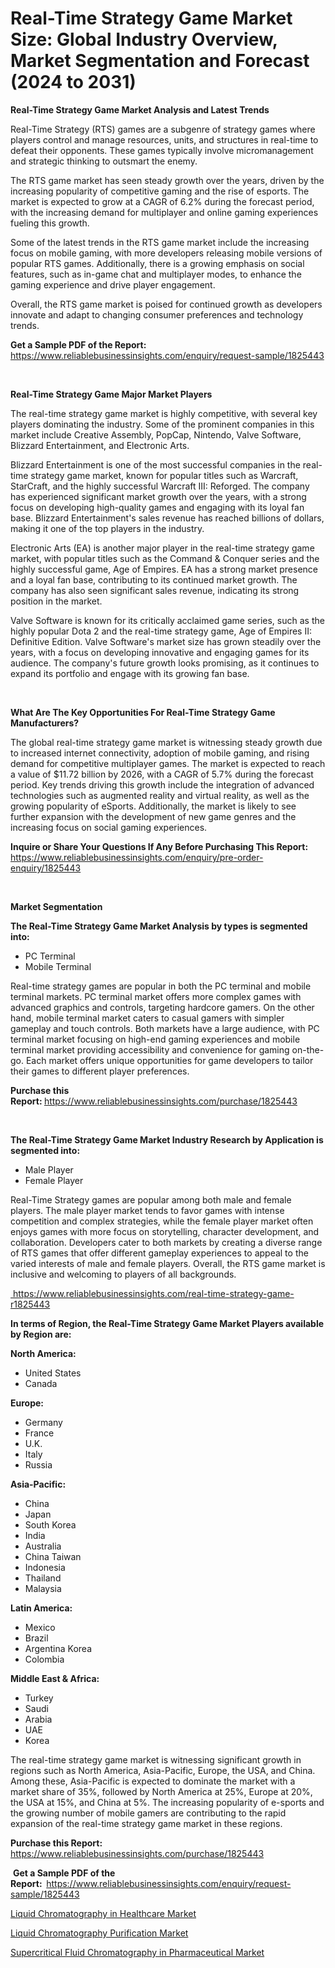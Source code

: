<p><h1>Real-Time Strategy Game Market Size: Global Industry Overview, Market Segmentation and Forecast (2024 to 2031)</h1></p><p><strong>Real-Time Strategy Game Market Analysis and Latest Trends</strong></p>
<p><p>Real-Time Strategy (RTS) games are a subgenre of strategy games where players control and manage resources, units, and structures in real-time to defeat their opponents. These games typically involve micromanagement and strategic thinking to outsmart the enemy.</p><p>The RTS game market has seen steady growth over the years, driven by the increasing popularity of competitive gaming and the rise of esports. The market is expected to grow at a CAGR of 6.2% during the forecast period, with the increasing demand for multiplayer and online gaming experiences fueling this growth.</p><p>Some of the latest trends in the RTS game market include the increasing focus on mobile gaming, with more developers releasing mobile versions of popular RTS games. Additionally, there is a growing emphasis on social features, such as in-game chat and multiplayer modes, to enhance the gaming experience and drive player engagement.</p><p>Overall, the RTS game market is poised for continued growth as developers innovate and adapt to changing consumer preferences and technology trends.</p></p>
<p><strong>Get a Sample PDF of the Report:&nbsp;</strong> <a href="https://www.reliablebusinessinsights.com/enquiry/request-sample/1825443">https://www.reliablebusinessinsights.com/enquiry/request-sample/1825443</a></p>
<p>&nbsp;</p>
<p><strong>Real-Time Strategy Game Major Market Players</strong></p>
<p><p>The real-time strategy game market is highly competitive, with several key players dominating the industry. Some of the prominent companies in this market include Creative Assembly, PopCap, Nintendo, Valve Software, Blizzard Entertainment, and Electronic Arts.</p><p>Blizzard Entertainment is one of the most successful companies in the real-time strategy game market, known for popular titles such as Warcraft, StarCraft, and the highly successful Warcraft III: Reforged. The company has experienced significant market growth over the years, with a strong focus on developing high-quality games and engaging with its loyal fan base. Blizzard Entertainment's sales revenue has reached billions of dollars, making it one of the top players in the industry.</p><p>Electronic Arts (EA) is another major player in the real-time strategy game market, with popular titles such as the Command & Conquer series and the highly successful game, Age of Empires. EA has a strong market presence and a loyal fan base, contributing to its continued market growth. The company has also seen significant sales revenue, indicating its strong position in the market.</p><p>Valve Software is known for its critically acclaimed game series, such as the highly popular Dota 2 and the real-time strategy game, Age of Empires II: Definitive Edition. Valve Software's market size has grown steadily over the years, with a focus on developing innovative and engaging games for its audience. The company's future growth looks promising, as it continues to expand its portfolio and engage with its growing fan base.</p></p>
<p>&nbsp;</p>
<p><strong>What Are The Key Opportunities For Real-Time Strategy Game Manufacturers?</strong></p>
<p><p>The global real-time strategy game market is witnessing steady growth due to increased internet connectivity, adoption of mobile gaming, and rising demand for competitive multiplayer games. The market is expected to reach a value of $11.72 billion by 2026, with a CAGR of 5.7% during the forecast period. Key trends driving this growth include the integration of advanced technologies such as augmented reality and virtual reality, as well as the growing popularity of eSports. Additionally, the market is likely to see further expansion with the development of new game genres and the increasing focus on social gaming experiences.</p></p>
<p><strong>Inquire or Share Your Questions If Any Before Purchasing This Report:</strong> <a href="https://www.reliablebusinessinsights.com/enquiry/pre-order-enquiry/1825443">https://www.reliablebusinessinsights.com/enquiry/pre-order-enquiry/1825443</a></p>
<p>&nbsp;</p>
<p><strong>Market Segmentation</strong></p>
<p><strong>The Real-Time Strategy Game Market Analysis by types is segmented into:</strong></p>
<p><ul><li>PC Terminal</li><li>Mobile Terminal</li></ul></p>
<p><p>Real-time strategy games are popular in both the PC terminal and mobile terminal markets. PC terminal market offers more complex games with advanced graphics and controls, targeting hardcore gamers. On the other hand, mobile terminal market caters to casual gamers with simpler gameplay and touch controls. Both markets have a large audience, with PC terminal market focusing on high-end gaming experiences and mobile terminal market providing accessibility and convenience for gaming on-the-go. Each market offers unique opportunities for game developers to tailor their games to different player preferences.</p></p>
<p><strong>Purchase this Report:&nbsp;</strong><a href="https://www.reliablebusinessinsights.com/purchase/1825443">https://www.reliablebusinessinsights.com/purchase/1825443</a></p>
<p>&nbsp;</p>
<p><strong>The Real-Time Strategy Game Market Industry Research by Application is segmented into:</strong></p>
<p><ul><li>Male Player</li><li>Female Player</li></ul></p>
<p><p>Real-Time Strategy games are popular among both male and female players. The male player market tends to favor games with intense competition and complex strategies, while the female player market often enjoys games with more focus on storytelling, character development, and collaboration. Developers cater to both markets by creating a diverse range of RTS games that offer different gameplay experiences to appeal to the varied interests of male and female players. Overall, the RTS game market is inclusive and welcoming to players of all backgrounds.</p></p>
<p><a href="https://www.reliablebusinessinsights.com/real-time-strategy-game-r1825443">&nbsp;https://www.reliablebusinessinsights.com/real-time-strategy-game-r1825443</a></p>
<p><strong>In terms of Region, the Real-Time Strategy Game Market Players available by Region are:</strong></p>
<p>
    <p> <strong> North America: </strong>
        <ul>
            <li>United States</li>
            <li>Canada</li>
        </ul>
        </p> 
    <p> <strong> Europe: </strong>
        <ul>
            <li>Germany</li>
            <li>France</li>
            <li>U.K.</li>
            <li>Italy</li>
            <li>Russia</li>
        </ul>
        </p> 
    <p> <strong> Asia-Pacific: </strong>
        <ul>
            <li>China</li>
            <li>Japan</li>
            <li>South Korea</li>
            <li>India</li>
            <li>Australia</li>
            <li>China Taiwan</li>
            <li>Indonesia</li>
            <li>Thailand</li>
            <li>Malaysia</li>
        </ul>
        </p> 
    <p> <strong> Latin America: </strong>
        <ul>
            <li>Mexico</li>
            <li>Brazil</li>
            <li>Argentina Korea</li>
            <li>Colombia</li>
        </ul>
        </p> 
    <p> <strong> Middle East & Africa: </strong>
        <ul>
            <li>Turkey</li>
            <li>Saudi</li>
            <li>Arabia</li>
            <li>UAE</li>
            <li>Korea</li>
        </ul>
    </p>
    </p>
<p><p>The real-time strategy game market is witnessing significant growth in regions such as North America, Asia-Pacific, Europe, the USA, and China. Among these, Asia-Pacific is expected to dominate the market with a market share of 35%, followed by North America at 25%, Europe at 20%, the USA at 15%, and China at 5%. The increasing popularity of e-sports and the growing number of mobile gamers are contributing to the rapid expansion of the real-time strategy game market in these regions.</p></p>
<p><strong>Purchase this Report: </strong><a href="https://www.reliablebusinessinsights.com/purchase/1825443">https://www.reliablebusinessinsights.com/purchase/1825443</a></p>
<p>&nbsp;<strong>Get a Sample PDF of the Report:&nbsp;&nbsp;</strong><a href="https://www.reliablebusinessinsights.com/enquiry/request-sample/1825443">https://www.reliablebusinessinsights.com/enquiry/request-sample/1825443</a></p>
<p><strong></strong></p>
<p><p><a href="https://github.com/mauripalmi/Market-Research-Report-List-4/blob/main/liquid-chromatography-in-healthcare-market.md">Liquid Chromatography in Healthcare Market</a></p><p><a href="https://github.com/RoccoManning/Market-Research-Report-List-5/blob/main/liquid-chromatography-purification-market.md">Liquid Chromatography Purification Market</a></p><p><a href="https://github.com/gulaimolin/Market-Research-Report-List-5/blob/main/supercritical-fluid-chromatography-in-pharmaceutical-market.md">Supercritical Fluid Chromatography in Pharmaceutical Market</a></p></p>
